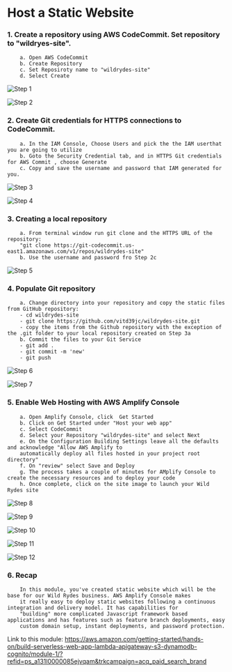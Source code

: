 # Host a Static Website

### 1. Create a repository using AWS CodeCommit. Set repository to "wildryes-site". 
        a. Open AWS CodeCommit
        b. Create Repository
        c. Set Reposiroty name to "wildrydes-site"
        d. Select Create

![Step 1](https://user-images.githubusercontent.com/101837302/207904875-159323a8-8f3b-4f1f-a241-61573c9b70aa.PNG)

![Step 2](https://user-images.githubusercontent.com/101837302/207904976-b0743f79-d77c-49c4-80eb-c4ac6880318c.PNG)
  
### 2. Create Git credentials for HTTPS connections to CodeCommit.
        a. In the IAM Console, Choose Users and pick the the IAM userthat you are going to utilize
        b. Goto the Security Credential tab, and in HTTPS Git credentials for AWS Commit , choose Generate
        c. Copy and save the username and password that IAM generated for you.

![Step 3](https://user-images.githubusercontent.com/101837302/207905159-9d7d77c3-73b3-4064-ae9e-a3f89e1c304d.PNG)

![Step 4](https://user-images.githubusercontent.com/101837302/207905160-b9d07528-df5a-4553-8f3a-85fa4c53d4d4.PNG)  
        
### 3. Creating a local repository
        a. From terminal window run git clone and the HTTPS URL of the repository:
        "git clone https://git-codecommit.us-east1.amazonaws.com/v1/repos/wildrydes-site"
        b. Use the username and password fro Step 2c

![Step 5](https://user-images.githubusercontent.com/101837302/207901682-8be562db-7a08-4c19-ab9f-14a042638312.PNG)   

### 4. Populate Git repository
        a. Change directory into your repository and copy the static files from GitHub repository:
        - cd wildrydes-site
        - git clone https://github.com/vitd39jc/wildrydes-site.git
        - copy the items from the Github repository with the exception of the .git folder to your local repository created on Step 3a
        b. Commit the files to your Git Service
        - git add .
        - git commit -m 'new'
        - git push

![Step 6](https://user-images.githubusercontent.com/101837302/207901887-246753bd-d21a-4c12-b6fa-4e54db984e14.PNG)

![Step 7](https://user-images.githubusercontent.com/101837302/207902454-09016cef-a0ef-4729-89e7-d21f82aec1eb.PNG)
        
### 5. Enable Web Hosting with AWS Amplify Console
        a. Open Amplify Console, click  Get Started
        b. Click on Get Started under "Host your web app"
        c. Select CodeCommit
        d. Select your Repository "wildrydes-site" and select Next
        e. On the Configuration Building Settings leave all the defaults and acknowledge "Allow AWS Amplify to 
        automatically deploy all files hosted in your project root directory"
        f. On "review" select Save and Deploy
        g. The process takes a couple of minutes for AMplify Console to create the necessary resources and to deploy your code
        h. Once complete, click on the site image to launch your Wild Rydes site

![Step 8](https://user-images.githubusercontent.com/101837302/207902678-7b76f691-1dd0-43c1-9793-ed8508510907.PNG)

![Step 9](https://user-images.githubusercontent.com/101837302/207902764-aa85e6fe-d541-4e02-ba98-04abfaa29ecc.PNG)

![Step 10](https://user-images.githubusercontent.com/101837302/207902856-3c9f4cdc-1455-4a3a-a8f6-137472baecea.PNG)

![Step 11](https://user-images.githubusercontent.com/101837302/207903118-30a156cf-7a7d-4ddc-aa31-7572ba8804dd.PNG)

![Step 12](https://user-images.githubusercontent.com/101837302/207903147-11a1f721-760b-4e59-a180-89a05127915e.PNG)
        
### 6. Recap
        In this module, you've created static website which will be the base for our Wild Rydes business. AWS Amplify Console makes
        it really easy to deploy static websites following a continuous integration and delivery model. It has capabilities for 
        "building" more complicated Javascript framework based applications and has features such as feature branch deployments, easy 
        custom domain setup, instant deployments, and password protection.

Link to this module: https://aws.amazon.com/getting-started/hands-on/build-serverless-web-app-lambda-apigateway-s3-dynamodb-cognito/module-1/?refid=ps_a131l0000085ejvqam&trkcampaign=acq_paid_search_brand
